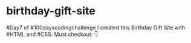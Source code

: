 # birthday-gift-site
#Day7 of #100dayscodingchallenge I created this Birthday Gift Site with #HTML and #CSS. Must checkout: 👇
